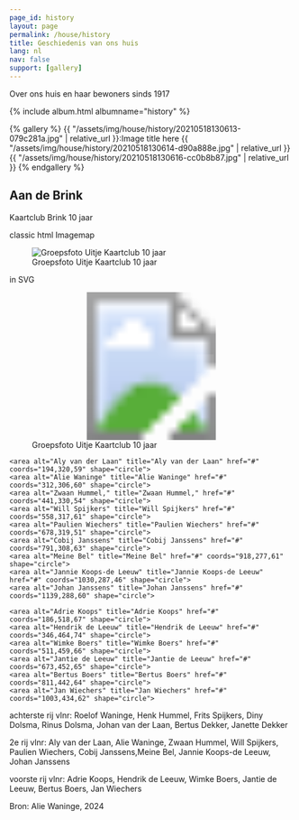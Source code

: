 ```yaml
---
page_id: history
layout: page
permalink: /house/history
title: Geschiedenis van ons huis
lang: nl
nav: false
support: [gallery]
---
```


Over ons huis en haar bewoners sinds 1917

<!-- With exiftag and exif: -->
<!-- simply so (by Jimmy_Xiao) -->

{% include album.html albumname="history" %}

<!-- Inline using lightgallery_tag.rb -->

{% gallery %}
{{ "/assets/img/house/history/20210518130613-079c281a.jpg" | relative_url }}:Image title here
{{ "/assets/img/house/history/20210518130614-d90a888e.jpg" | relative_url }}
{{ "/assets/img/house/history/20210518130616-cc0b8b87.jpg" | relative_url }}
{% endgallery %}

<!-- lightgallery_tag.rb auto thumbs -->

## Aan de Brink

Kaartclub Brink 10 jaar

classic html Imagemap

<figure><img src='{{ "/assets/img/house/history/Brink 10 jaar kaartclub groep 1392x860.jpg" | relative_url }}' alt='Groepsfoto Uitje Kaartclub 10 jaar' usemap='#kaartclub-map'><figcaption class='kleiner'>Groepsfoto Uitje Kaartclub 10 jaar</figcaption></figure>

in SVG

<figure><svg version="1.1" xmlns="http://www.w3.org/2000/svg" xmlns:xlink="http://www.w3.org/1999/xlink" viewBox="0 0 1392 860">
<image width="1392" height="860" xlink:href="{{ '/assets/img/house/history/Brink 10 jaar kaartclub groep 1392x860.jpg' | relative_url }}"></image>
<a xlink:href="#" id="Roelof Waninge">
  <rect x="275" y="121" fill="#fff" opacity="0" width="100" height="100" data-label="Roelof Waninge"></rect></a>
<a xlink:href="#" id="Henk Hummel">
  <rect x="401" y="130" fill="#fff" opacity="0" width="100" height="100" data-label="Henk Hummel"></rect></a>
<a xlink:href="#" id="Frits Spijkers">
  <rect x="532" y="115" fill="#fff" opacity="0" width="100" height="100" data-label="Frits Spijkers"></rect></a>
<a xlink:href="#" id="Jan Wiechers">
  <rect x="960" y="362" fill="#fff" opacity="0.1" width="100" height="100" data-label="Jan Wiechers"></rect></a>
</svg>
<figcaption class='kleiner'>Groepsfoto Uitje Kaartclub 10 jaar</figcaption></figure>

<map name="kaartclub-map">
    <area alt="Roelof Waninge" title="Roelof Waninge" href="#" coords="319,183,59" shape="circle">
    <area alt="Henk Hummel" title="Henk Hummel" href="#" coords="448,190,58" shape="circle">
    <area alt="Frits Spijkers" title="Frits Spijkers" href="#" coords="581,187,71" shape="circle">
    <area alt="Diny Dolsma" title="Diny Dolsma" href="#" coords="705,211,56" shape="circle">
    <area alt="Rinus Dolsma" title="Rinus Dolsma" href="#" coords="819,189,58" shape="circle">
    <area alt="Johan van der Laan" title="Johan van der Laan" href="#" coords="935,154,58" shape="circle">
    <area alt="Bertus Dekker" title="Bertus Dekker" href="#" coords="1049,187,48" shape="circle">
    <area alt="Janette Dekker" title="Janette Dekker" href="#" coords="1161,175,49" shape="circle">

    <area alt="Aly van der Laan" title="Aly van der Laan" href="#" coords="194,320,59" shape="circle">
    <area alt="Alie Waninge" title="Alie Waninge" href="#" coords="312,306,60" shape="circle">
    <area alt="Zwaan Hummel," title="Zwaan Hummel," href="#" coords="441,330,54" shape="circle">
    <area alt="Will Spijkers" title="Will Spijkers" href="#" coords="558,317,61" shape="circle">
    <area alt="Paulien Wiechers" title="Paulien Wiechers" href="#" coords="678,319,51" shape="circle">
    <area alt="Cobij Janssens" title="Cobij Janssens" href="#" coords="791,308,63" shape="circle">
    <area alt="Meine Bel" title="Meine Bel" href="#" coords="918,277,61" shape="circle">
    <area alt="Jannie Koops-de Leeuw" title="Jannie Koops-de Leeuw" href="#" coords="1030,287,46" shape="circle">
    <area alt="Johan Janssens" title="Johan Janssens" href="#" coords="1139,288,60" shape="circle">

    <area alt="Adrie Koops" title="Adrie Koops" href="#" coords="186,518,67" shape="circle">
    <area alt="Hendrik de Leeuw" title="Hendrik de Leeuw" href="#" coords="346,464,74" shape="circle">
    <area alt="Wimke Boers" title="Wimke Boers" href="#" coords="511,459,66" shape="circle">
    <area alt="Jantie de Leeuw" title="Jantie de Leeuw" href="#" coords="673,452,65" shape="circle">
    <area alt="Bertus Boers" title="Bertus Boers" href="#" coords="811,442,64" shape="circle">
    <area alt="Jan Wiechers" title="Jan Wiechers" href="#" coords="1003,434,62" shape="circle">
</map>

achterste rij vlnr: Roelof Waninge, Henk Hummel, Frits Spijkers, Diny Dolsma, Rinus Dolsma, Johan van der Laan, Bertus Dekker, Janette Dekker

2e rij vlnr: Aly van der Laan, Alie Waninge, Zwaan Hummel, Will Spijkers, Paulien Wiechers, Cobij Janssens,Meine Bel, Jannie Koops-de Leeuw, Johan Janssens


voorste rij vlnr: Adrie Koops, Hendrik de Leeuw, Wimke Boers, Jantie de Leeuw, Bertus Boers, Jan Wiechers

Bron: Alie Waninge, 2024
